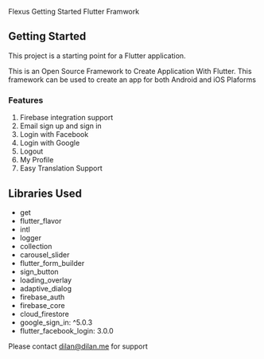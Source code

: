 Flexus Getting Started Flutter Framwork

## Getting Started

This project is a starting point for a Flutter application.

This is an Open Source Framework to Create Application With Flutter. This framework can be used to create an app for both Android and iOS Plaforms

### Features
1. Firebase integration support
2. Email sign up and sign in
3. Login with Facebook
4. Login with Google
5. Logout
6. My Profile
7. Easy Translation Support

## Libraries Used

  * get
  * flutter_flavor
  * intl
  * logger
  * collection
  * carousel_slider
  * flutter_form_builder
  * sign_button
  * loading_overlay
  * adaptive_dialog
  * firebase_auth
  * firebase_core
  * cloud_firestore
  * google_sign_in: ^5.0.3
  * flutter_facebook_login: 3.0.0

Please contact dilan@dilan.me for support
